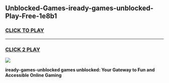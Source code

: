 
## Unblocked-Games-iready-games-unblocked-Play-Free-1e8b1
<h3>
<a href="https://premium76.site?title=iready-games-unblocked&ref=24M">CLICK TO PLAY</a></h3>
<hr>

<h3>
<a href="https://premium76.site?title=iready-games-unblocked&ref=24M">CLICK 2 PLAY</a>
  
</h3>

<a href="https://premium76.site?title=iready-games-unblocked&ref=24M"><img src="https://clearcache.store/games.png"></a>


**iready-games-unblocked games unblocked: Your Gateway to Fun and Accessible Online Gaming**

